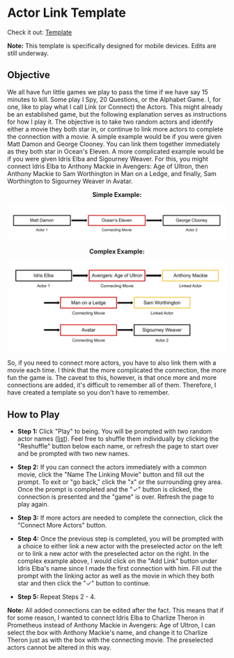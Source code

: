 # Actor Link Template

Check it out: [Template](https://grem1ly.github.io/actor_link_template/)

**Note:** This template is specifically designed for mobile devices. Edits are still underway.

## Objective

  We all have fun little games we play to pass the time if we have say 15 minutes to kill. Some play I Spy, 20 Questions, or the Alphabet Game. I, for one, like to play what I call Link (or Connect) the Actors. This might already be an established game, but the following explanation serves as instructions for how I play it. The objective is to take two random actors and identify either a movie they both star in, or continue to link more actors to complete the connection with a movie. A simple example would be if you were given Matt Damon and George Clooney. You can link them together immediately as they both star in Ocean's Eleven. A more complicated example would be if you were given Idris Elba and Sigourney Weaver. For this, you might connect Idris Elba to Anthony Mackie in Avengers: Age of Ultron, then Anthony Mackie to Sam Worthington in Man on a Ledge, and finally, Sam Worthington to Sigourney Weaver in Avatar.

  <p align="center">
  <b>Simple Example:</b>
  </p>

  ![Simple Example](/images/simple.PNG)

  <p align="center">
  <b>Complex Example:</b>
  </p>

  ![Complex Example](/images/complex.PNG)

  So, if you need to connect more actors, you have to also link them with a movie each time. I think that the more complicated the connection, the more fun the game is. The caveat to this, however, is that once more and more connections are added, it's difficult to remember all of them. Therefore, I have created a template so you don't have to remember.  

## How to Play

  * **Step 1:** Click "Play" to being. You will be prompted with two random actor names ([list](docs/data/actor_names.csv)). Feel free to shuffle them individually by clicking the "Reshuffle" button below each name, or refresh the page to start over and be prompted with two new names.

  * **Step 2:** If you can connect the actors immediately with a common movie, click the "Name The Linking Movie" button and fill out the prompt. To exit or "go back," click the "x" or the surrounding grey area. Once the prompt is completed and the "<span>&#10003;</span>" button is clicked, the connection is presented and the "game" is over. Refresh the page to play again.

  * **Step 3:** If more actors are needed to complete the connection, click the "Connect More Actors" button.

  * **Step 4:** Once the previous step is completed, you will be prompted with a choice to either link a new actor with the preselected actor on the left or to link a new actor with the preselected actor on the right. In the complex example above, I would click on the "Add Link" button under Idris Elba's name since I made the first connection with him. Fill out the prompt with the linking actor as well as the movie in which they both star and then click the "<span>&#10003;</span>" button to continue.

  * **Step 5:** Repeat Steps 2 - 4.

  **Note:** All added connections can be edited after the fact. This means that if for some reason, I wanted to connect Idris Elba to Charlize Theron in Prometheus instead of Anthony Mackie in Avengers: Age of Ultron, I can select the box with Anthony Mackie's name, and change it to Charlize Theron just as with the box with the connecting movie. The preselected actors cannot be altered in this way.

